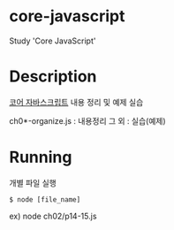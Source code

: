 # core-javascript
Study 'Core JavaScript'

# Description

[코어 자바스크립트](https://wikibook.co.kr/corejs/) 내용 정리 및 예제 실습      

ch0*-organize.js : 내용정리
그 외 : 실습(예제)


# Running

개별 파일 실행
```
$ node [file_name]
```

ex) node ch02/p14-15.js

